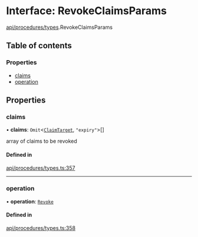 # Interface: RevokeClaimsParams

[api/procedures/types](../wiki/api.procedures.types).RevokeClaimsParams

## Table of contents

### Properties

- [claims](../wiki/api.procedures.types.RevokeClaimsParams#claims)
- [operation](../wiki/api.procedures.types.RevokeClaimsParams#operation)

## Properties

### claims

• **claims**: `Omit`<[`ClaimTarget`](../wiki/types.ClaimTarget), ``"expiry"``\>[]

array of claims to be revoked

#### Defined in

[api/procedures/types.ts:357](https://github.com/PolymeshAssociation/polymesh-sdk/blob/16e8c2ca/src/api/procedures/types.ts#L357)

___

### operation

• **operation**: [`Revoke`](../wiki/api.procedures.types.ClaimOperation#revoke)

#### Defined in

[api/procedures/types.ts:358](https://github.com/PolymeshAssociation/polymesh-sdk/blob/16e8c2ca/src/api/procedures/types.ts#L358)
